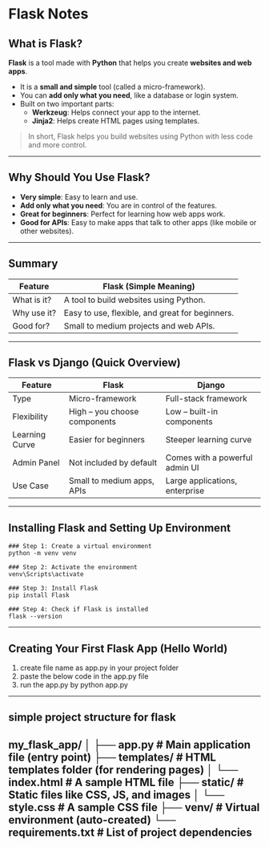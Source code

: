 # Flask Notes

## What is Flask?

**Flask** is a tool made with **Python** that helps you create **websites and web apps**.

- It is a **small and simple** tool (called a micro-framework).
- You can **add only what you need**, like a database or login system.
- Built on two important parts:
  - **Werkzeug**: Helps connect your app to the internet.
  - **Jinja2**: Helps create HTML pages using templates.

> In short, Flask helps you build websites using Python with less code and more control.

----

## Why Should You Use Flask?

- **Very simple**: Easy to learn and use.
- **Add only what you need**: You are in control of the features.
- **Great for beginners**: Perfect for learning how web apps work.
- **Good for APIs**: Easy to make apps that talk to other apps (like mobile or other websites).

----

## Summary

| Feature       | Flask (Simple Meaning)                          |
|---------------|-------------------------------------------------|
| What is it?   | A tool to build websites using Python.          |
| Why use it?   | Easy to use, flexible, and great for beginners. |
| Good for?     | Small to medium projects and web APIs.          |


----

## Flask vs Django (Quick Overview)

| Feature           | Flask                          | Django                         |
|------------------|---------------------------------|--------------------------------|
| Type             | Micro-framework                 | Full-stack framework           |
| Flexibility      | High – you choose components    | Low – built-in components      |
| Learning Curve   | Easier for beginners            | Steeper learning curve         |
| Admin Panel      | Not included by default         | Comes with a powerful admin UI |
| Use Case         | Small to medium apps, APIs      | Large applications, enterprise |

---

## Installing Flask and Setting Up Environment

	### Step 1: Create a virtual environment
	python -m venv venv

	### Step 2: Activate the environment
	venv\Scripts\activate

	### Step 3: Install Flask
	pip install Flask

	### Step 4: Check if Flask is installed
	flask --version

----

## Creating Your First Flask App (Hello World)
1. create file name as app.py in your project folder
2. paste the below code in the app.py file
3. run the app.py by 
	python app.py

----

## simple project structure for flask
my_flask_app/
│
├── app.py                # Main application file (entry point)
├── templates/            # HTML templates folder (for rendering pages)
│   └── index.html        # A sample HTML file
├── static/               # Static files like CSS, JS, and images
│   └── style.css         # A sample CSS file
├── venv/                 # Virtual environment (auto-created)
└── requirements.txt      # List of project dependencies
----